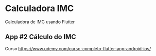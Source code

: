 # Calculadora IMC

Calculadora de IMC usando Flutter

## App #2 Cálculo do IMC

Curso https://www.udemy.com/curso-completo-flutter-app-android-ios/
